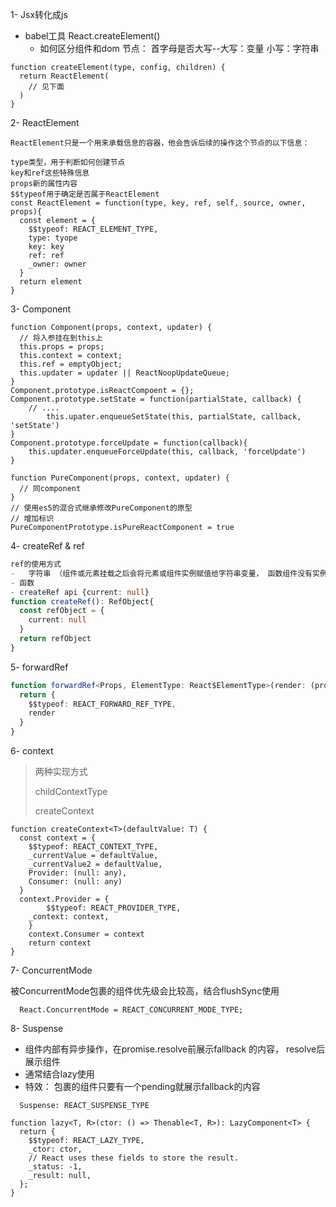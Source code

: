 1- Jsx转化成js

- babel工具 React.createElement()
  - 如何区分组件和dom 节点： 首字母是否大写--大写：变量  小写：字符串

```react
function createElement(type, config, children) {
  return ReactElement(
  	// 见下面
  )
}
```



2- ReactElement

```react
ReactElement只是一个用来承载信息的容器，他会告诉后续的操作这个节点的以下信息：

type类型，用于判断如何创建节点
key和ref这些特殊信息
props新的属性内容
$$typeof用于确定是否属于ReactElement
const ReactElement = function(type, key, ref, self, source, owner, props){
  const element = {
    $$typeof: REACT_ELEMENT_TYPE,
    type: tyope
    key: key
    ref: ref
    _owner: owner
  }
  return element
}
```



3- Component

```react
function Component(props, context, updater) {
  // 将入参挂在到this上
  this.props = props;
  this.context = context;
  this.ref = emptyObject;
  this.updater = updater || ReactNoopUpdateQueue;
}
Component.prototype.isReactCompoent = {};
Component.prototype.setState = function(partialState, callback) {
  	// ....
		this.upater.enqueueSetState(this, partialState, callback, 'setState')
}
Component.prototype.forceUpdate = function(callback){
  	this.updater.enqueueForceUpdate(this, callback, 'forceUpdate')
}

function PureComponent(props, context, updater) {
  // 同component
}
// 使用es5的混合式继承修改PureComponent的原型
// 增加标识
PureComponentPrototype.isPureReactComponent = true
```



4- createRef & ref

```typescript
ref的使用方式
-	字符串 （组件或元素挂载之后会将元素或组件实例赋值给字符串变量， 函数组件没有实例，所以会报错）
- 函数 
- createRef api {current: null}
function createRef(): RefObject{
  const refObject = {
    current: null
  }
  return refObject
}
```



5- forwardRef

```typescript
function forwardRef<Props, ElementType: React$ElementType>(render: (props: Props, ref: React$Ref<ElementType>)   		=> React$Mode) {
  return {
    $$typeof: REACT_FORWARD_REF_TYPE,
   	render
  }
}
```



6- context

>两种实现方式
>
>childContextType
>
>createContext

```react
function createContext<T>(defaultValue: T) {
  const context = {
    $$typeof: REACT_CONTEXT_TYPE,
    _currentValue = defaultValue,
    _currentValue2 = defaultValue,
    Provider: (null: any),
    Consumer: (null: any)
  }
  context.Provider = {
		$$typeof: REACT_PROVIDER_TYPE,
    _context: context,
	}
	context.Consumer = context
	return context
}
```



7- ConcurrentMode

被ConcurrentMode包裹的组件优先级会比较高，结合flushSync使用

```
  React.ConcurrentMode = REACT_CONCURRENT_MODE_TYPE;
```



8- Suspense

- 组件内部有异步操作，在promise.resolve前展示fallback 的内容， resolve后展示组件
- 通常结合lazy使用
- 特效： 包裹的组件只要有一个pending就展示fallback的内容

```
  Suspense: REACT_SUSPENSE_TYPE
```

```react
function lazy<T, R>(ctor: () => Thenable<T, R>): LazyComponent<T> {
  return {
    $$typeof: REACT_LAZY_TYPE,
    _ctor: ctor,
    // React uses these fields to store the result.
    _status: -1,
    _result: null,
  };
}
```

